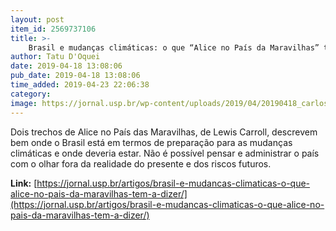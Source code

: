 ```yaml
---
layout: post
item_id: 2569737106
title: >-
    Brasil e mudanças climáticas: o que “Alice no País da Maravilhas” tem a dizer?
author: Tatu D'Oquei
date: 2019-04-18 13:08:06
pub_date: 2019-04-18 13:08:06
time_added: 2019-04-23 22:06:38
category: 
image: https://jornal.usp.br/wp-content/uploads/2019/04/20190418_carlos-nobre.jpg
---
```


Dois trechos de Alice no País das Maravilhas, de Lewis Carroll, descrevem bem onde o Brasil está em termos de preparação para as mudanças climáticas e onde deveria estar. Não é possível pensar e administrar o país com o olhar fora da realidade do presente e dos riscos futuros.

**Link:** [https://jornal.usp.br/artigos/brasil-e-mudancas-climaticas-o-que-alice-no-pais-da-maravilhas-tem-a-dizer/](https://jornal.usp.br/artigos/brasil-e-mudancas-climaticas-o-que-alice-no-pais-da-maravilhas-tem-a-dizer/)


